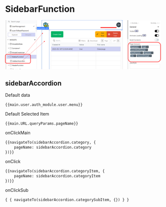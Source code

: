 # SidebarFunction



![image-20230517125454658](media/image-20230517125454658.png)

## sidebarAccordion

Default data

```
{{main.user.auth_module.user.menu}}
```

Default Selected Item

```
{{main.URL.queryParams.pageName}}
```

onClickMain

```
{{navigateTo(sidebarAccordion.category, {
	pageName: sidebarAccordion.category
})}}
```

onClick

```
{{navigateTo(sidebarAccordion.categoryItem, {
	pageName: sidebarAccordion.categoryItem
})}}
```

onClickSub

```
{ { navigateTo(sidebarAccordion.categorySubItem, {}) } }
```

